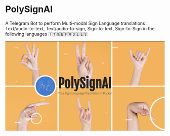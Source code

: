 # PolySignAI
A Telegram Bot to perform Multi-modal Sign Language translations : Text/audio-to-text, Text/audio-to-sign, Sign-to-text, Sign-to-Sign in the following languages 🇮🇹🇬🇧🇫🇷🇩🇪🇪🇸

![Alt text](screen.png)

